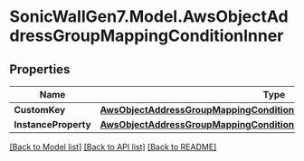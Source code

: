 # SonicWallGen7.Model.AwsObjectAddressGroupMappingConditionInner

## Properties

Name | Type | Description | Notes
------------ | ------------- | ------------- | -------------
**CustomKey** | [**AwsObjectAddressGroupMappingConditionCustomKeyCustomKey**](AwsObjectAddressGroupMappingConditionCustomKeyCustomKey.md) |  | [optional] 
**InstanceProperty** | [**AwsObjectAddressGroupMappingConditionInstancePropertyInstanceProperty**](AwsObjectAddressGroupMappingConditionInstancePropertyInstanceProperty.md) |  | [optional] 

[[Back to Model list]](../README.md#documentation-for-models) [[Back to API list]](../README.md#documentation-for-api-endpoints) [[Back to README]](../README.md)

